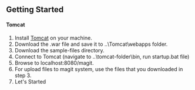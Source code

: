 ## Getting Started

#### Tomcat

1. Install [Tomcat](https://tomcat.apache.org/) on your machine.
2. Download the .war file and save it to ..\Tomcat\webapps folder.
3. Download the sample-files directory.
4. Connect to Tomcat (navigate to ..\tomcat-folder\bin, run startup.bat file)
5. Browse to localhost:8080/magit.
6. For upload files to magit system, use the files that you downloaded in step 3.
6. Let's Started
